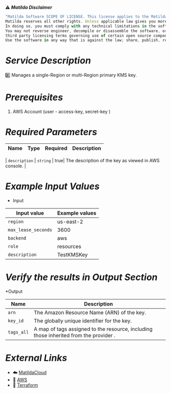 :warning: ***Matilda Disclaimer***
```javascript
"Matilda Software SCOPE OF LICENSE. This license applies to the Matilda cloud product. The software is licensed, not sold. This agreement only gives you some rights to use the software. 
Matilda reserves all other rights. Unless applicable law gives you more rights despite this limitation, you may use the software only as expressly permitted in this agreement. 
In doing so, you must comply with any technical limitations in the software that only allow you to use it in certain ways. 
You may not reverse engineer, decompile or disassemble the software, or otherwise attempt to derive the source code for the software except and solely to the extent required by 
third party licensing terms governing use of certain open source components that may be included in the software; remove, minimize, block or modify any notices of Matilda or its suppliers in the software; 
Use the software in any way that is against the law; share, publish, rent or lease the software, or provide the software as a offering for others to use."
```

# *Service Description*
:hash: Manages a single-Region or multi-Region primary KMS key.

# *Prerequisites*
1. AWS Account (user - access-key, secret-key )


# *Required Parameters*
| Name | Type | Required | Description |
| --- | --- | --- | --- |

| `description` | `string` | true| The description of the key as viewed in AWS console. |




# *Example Input Values*
* Input

| Input value                       | Example values                                                                           |
|-----------------------------------|------------------------------------------------------------------------------------------|
| `region`                             | us-east-2                                                                    | 
| `max_lease_seconds`                   | 3600                                                                                 |
| `backend`                        | aws                                             |
| `role`                        | resources                                     |
| `description`                        | TestKMSKey                                    |


# *Verify the results in Output Section*
*Output

| Name | Description |
| ------------- | ------------- |
| `arn` | The Amazon Resource Name (ARN) of the key. |
| `key_id` |The globally unique identifier for the key. |
| `tags_all` |A map of tags assigned to the resource, including those inherited from the provider . |


# *External Links*
* :cloud: [MatildaCloud](https://www.matildacloud.com/docs/ "Matildacloud")
* :link: [AWS](https://aws.amazon.com/console/)
* :link: [Terraform](https://registry.terraform.io/providers/hashicorp/aws/latest/docs/resources/kms_key)